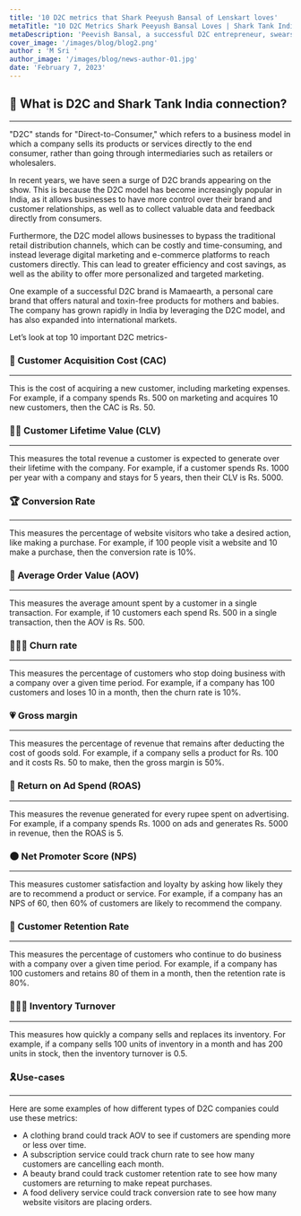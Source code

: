 ```yaml
---
title: '10 D2C metrics that Shark Peeyush Bansal of Lenskart loves'
metaTitle: "10 D2C Metrics Shark Peeyush Bansal Loves | Shark Tank India | D2C metrics"
metaDescription: 'Peevish Bansal, a successful D2C entrepreneur, swears by these 10 essential D2C  '
cover_image: '/images/blog/blog2.png'
author : 'M Sri '
author_image: '/images/blog/news-author-01.jpg'
date: 'February 7, 2023'
---
```


<NativeAds title="Fear pricing and monetisation strategies in product interviews?" description="Find pricing case studies of 10+ unicorns at one place!" offer="👉 Use Promo code - API10 and get 50% off" />

## 🦈 What is D2C and Shark Tank India connection?

---

"D2C" stands for "Direct-to-Consumer," which refers to a business model in which a company sells its products or services directly to the end consumer, rather than going through intermediaries such as retailers or wholesalers.

In recent years, we have seen a surge of D2C brands appearing on the show. This is because the D2C model has become increasingly popular in India, as it allows businesses to have more control over their brand and customer relationships, as well as to collect valuable data and feedback directly from consumers.

Furthermore, the D2C model allows businesses to bypass the traditional retail distribution channels, which can be costly and time-consuming, and instead leverage digital marketing and e-commerce platforms to reach customers directly. This can lead to greater efficiency and cost savings, as well as the ability to offer more personalized and targeted marketing.

One example of a successful D2C brand is Mamaearth, a personal care brand that offers natural and toxin-free products for mothers and babies. The company has grown rapidly in India by leveraging the D2C model, and has also expanded into international markets.

Let’s look at top 10 important D2C metrics-

### 🍮 Customer Acquisition Cost (CAC)

---

This is the cost of acquiring a new customer, including marketing expenses. For example, if a company spends Rs. 500 on marketing and acquires 10 new customers, then the CAC is Rs. 50.

### 👨🏻 Customer Lifetime Value (CLV)

---

This measures the total revenue a customer is expected to generate over their lifetime with the company. For example, if a customer spends Rs. 1000 per year with a company and stays for 5 years, then their CLV is Rs. 5000.

### 🏆 Conversion Rate

---

This measures the percentage of website visitors who take a desired action, like making a purchase. For example, if 100 people visit a website and 10 make a purchase, then the conversion rate is 10%.

### 👯 Average Order Value (AOV)

---

This measures the average amount spent by a customer in a single transaction. For example, if 10 customers each spend Rs. 500 in a single transaction, then the AOV is Rs. 500.

### 🧑🏻‍🍳 Churn rate

---

This measures the percentage of customers who stop doing business with a company over a given time period. For example, if a company has 100 customers and loses 10 in a month, then the churn rate is 10%.

### 💗 Gross margin

---

This measures the percentage of revenue that remains after deducting the cost of goods sold. For example, if a company sells a product for Rs. 100 and it costs Rs. 50 to make, then the gross margin is 50%.

### 🍠 Return on Ad Spend (ROAS)

---

This measures the revenue generated for every rupee spent on advertising. For example, if a company spends Rs. 1000 on ads and generates Rs. 5000 in revenue, then the ROAS is 5.

### 🌑 Net Promoter Score (NPS)

---

This measures customer satisfaction and loyalty by asking how likely they are to recommend a product or service. For example, if a company has an NPS of 60, then 60% of customers are likely to recommend the company.

### 🥸 Customer Retention Rate

---

This measures the percentage of customers who continue to do business with a company over a given time period. For example, if a company has 100 customers and retains 80 of them in a month, then the retention rate is 80%.

### 🧑🏻‍💻 Inventory Turnover

---

This measures how quickly a company sells and replaces its inventory. For example, if a company sells 100 units of inventory in a month and has 200 units in stock, then the inventory turnover is 0.5.

### 🎗️Use-cases

---

Here are some examples of how different types of D2C companies could use these metrics:

- A clothing brand could track AOV to see if customers are spending more or less over time.
- A subscription service could track churn rate to see how many customers are cancelling each month.
- A beauty brand could track customer retention rate to see how many customers are returning to make repeat purchases.
- A food delivery service could track conversion rate to see how many website visitors are placing orders.